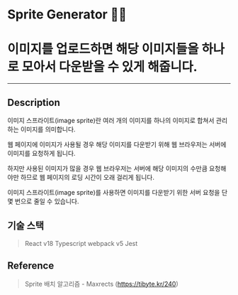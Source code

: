 # Sprite Generator 👵👴
# 이미지를 업로드하면 해당 이미지들을 하나로 모아서 다운받을 수 있게 해줍니다.

-----------------------
## Description
이미지 스프라이트(image sprite)란 여러 개의 이미지를 하나의 이미지로 합쳐서 관리하는 이미지를 의미합니다.

웹 페이지에 이미지가 사용될 경우 해당 이미지를 다운받기 위해 웹 브라우저는 서버에 이미지를 요청하게 됩니다.

하지만 사용된 이미지가 많을 경우 웹 브라우저는 서버에 해당 이미지의 수만큼 요청해야만 하므로 웹 페이지의 로딩 시간이 오래 걸리게 됩니다.

 

이미지 스프라이트(image sprite)를 사용하면 이미지를 다운받기 위한 서버 요청을 단 몇 번으로 줄일 수 있습니다.




## 기술 스택

> React v18
> Typescript
> webpack v5
> Jest

## Reference
> Sprite 배치 알고리즘 - Maxrects (https://tibyte.kr/240)
